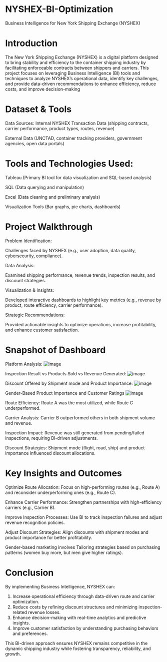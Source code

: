 # NYSHEX-BI-Optimization
 Business Intelligence for New York Shipping Exchange (NYSHEX)
# Introduction
The New York Shipping Exchange (NYSHEX) is a digital platform designed to bring stability and efficiency to the container shipping industry by facilitating enforceable contracts between shippers and carriers. This project focuses on leveraging Business Intelligence (BI) tools and techniques to analyze NYSHEX’s operational data, identify key challenges, and provide data-driven recommendations to enhance efficiency, reduce costs, and improve decision-making
# Dataset & Tools
Data Sources:
Internal NYSHEX Transaction Data (shipping contracts, carrier performance, product types, routes, revenue)

External Data (UNCTAD, container tracking providers, government agencies, open data portals)
# Tools and Technologies Used:
Tableau (Primary BI tool for data visualization and SQL-based analysis)

SQL (Data querying and manipulation)

Excel (Data cleaning and preliminary analysis)

Visualization Tools (Bar graphs, pie charts, dashboards)
# Project Walkthrough
Problem Identification:

Challenges faced by NYSHEX (e.g., user adoption, data quality, cybersecurity, compliance).

Data Analysis:

Examined shipping performance, revenue trends, inspection results, and discount strategies.

Visualization & Insights:

Developed interactive dashboards to highlight key metrics (e.g., revenue by product, route efficiency, carrier performance).

Strategic Recommendations:

Provided actionable insights to optimize operations, increase profitability, and enhance customer satisfaction.

# Snapshot of Dashboard


Platform Analysis:
![image](https://github.com/user-attachments/assets/0e39a468-dcf7-4f0b-a282-f664ae63e1fb)

Inspection Result vs Products Sold vs Revenue Generated: 
![image](https://github.com/user-attachments/assets/d1b36b45-7e74-416b-88cd-a48f88022e9c)

Discount Offered by Shipment mode and Product Importance: 
![image](https://github.com/user-attachments/assets/84cddfb2-5121-4eed-b6a6-20cce9eaa42a)

Gender-Based Product Importance and Customer Ratings
![image](https://github.com/user-attachments/assets/1458498a-4ed3-45a6-9ae4-e2224baaf930)



Route Efficiency: Route A was the most utilized, while Route C underperformed.

Carrier Analysis: Carrier B outperformed others in both shipment volume and revenue.

Inspection Impact: Revenue was still generated from pending/failed inspections, requiring BI-driven adjustments.

Discount Strategies: Shipment mode (flight, road, ship) and product importance influenced discount allocations.

# Key Insights and Outcomes
Optimize Route Allocation: Focus on high-performing routes (e.g., Route A) and reconsider underperforming ones (e.g., Route C).

Enhance Carrier Performance: Strengthen partnerships with high-efficiency carriers (e.g., Carrier B).

Improve Inspection Processes: Use BI to track inspection failures and adjust revenue recognition policies.

Adjust Discount Strategies: Align discounts with shipment modes and product importance for better profitability.

Gender-based marketing involves Tailoring strategies based on purchasing patterns (women buy more, but men give higher ratings).

# Conclusion
By implementing Business Intelligence, NYSHEX can:
1. Increase operational efficiency through data-driven route and carrier optimization.
2. Reduce costs by refining discount structures and minimizing inspection-related revenue losses.
3. Enhance decision-making with real-time analytics and predictive insights.
4. Improve customer satisfaction by understanding purchasing behaviors and preferences.

This BI-driven approach ensures NYSHEX remains competitive in the dynamic shipping industry while fostering transparency, reliability, and growth.
